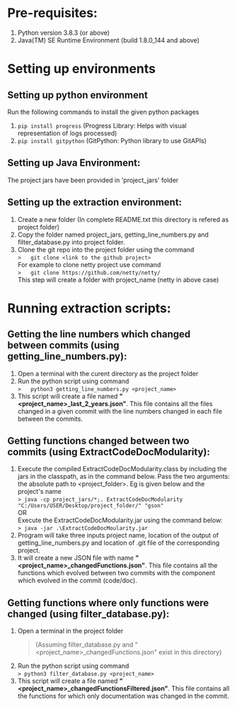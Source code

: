 # Pre-requisites:       
1.  Python version 3.8.3 (or above)       
2.  Java(TM) SE Runtime Environment (build 1.8.0_144 and above)       
       
# Setting up environments       
## Setting up python environment       
Run the following commands to install the given python packages       
1.  `pip install progress` (Progress Library: Helps with visual representation of logs processed)       
2.  `pip install gitpython` (GitPython: Python library to use GitAPIs)       
       
## Setting up Java Environment:       
The project jars have been provided in 'project_jars' folder       
       
## Setting up the extraction environment:       
1.  Create a new folder (In complete README.txt this directory is refered as project folder)       
2.  Copy the folder named project_jars, getting_line_numbers.py and filter_database.py into project folder.       
3.  Clone the git repo into the project folder using the command       
    `>   git clone <link to the github project>`        
    For example to clone netty project use command       
    `>   git clone https://github.com/netty/netty/`       
    This step will create a folder with project_name (netty in above case)       
       
# Running extraction scripts:       
## Getting the line numbers which changed between commits (using getting_line_numbers.py):       
1.  Open a terminal with the curent directory as the project folder       
2.  Run the python script using command       
    `>   python3 getting_line_numbers.py <project_name>`       
3.  This script will create a file named **"<project_name>_last_2_years.json"**. This file contains all the files changed in a given commit with the line numbers changed in each file between the commits.        
       
## Getting functions changed between two commits (using ExtractCodeDocModularity):       
1.  Execute the compiled ExtractCodeDocModularity.class by including the jars in the classpath, as in the command below. Pass the two arguments: the absolute path to <project_folder>. Eg is given below and the project's name       
    `> java -cp project_jars/*;. ExtractCodeDocModularity "C:/Users/USER/Desktop/project_folder/" "gson"`       
    OR       
    Execute the ExtractCodeDocModularity.jar using the command below:       
    `> java -jar .\ExtractCodeDocMoularity.jar`       
2.  Program will take three inputs project name, location of the output of getting_line_numbers.py and location of .git file of the corresponding project.       
3.  It will create a new JSON file with name **"<project_name>_changedFunctions.json"**. This file contains all the functions which evolved between two commits with the component which evolved in the commit (code/doc).        
       
## Getting functions where only functions were changed (using filter_database.py):       
1.  Open a terminal in the project folder        
    >(Assuming filter_database.py and "<project_name>_changedFunctions.json" exist in this directory)       
3.  Run the python script using command       
    `> python3 filter_database.py <project_name>`       
4.  This script will create a file named **"<project_name>_changedFunctionsFiltered.json"**. This file contains all the functions for which only documentation was changed in the commit.